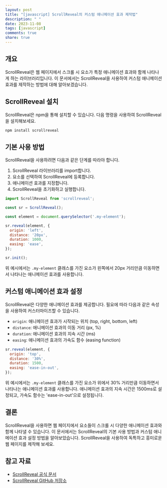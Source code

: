 ```yaml
---
layout: post
title: "[javascript] ScrollReveal의 커스텀 애니메이션 효과 제작법"
description: " "
date: 2023-11-08
tags: [javascript]
comments: true
share: true
---
```


## 개요
ScrollReveal은 웹 페이지에서 스크롤 시 요소가 특정 애니메이션 효과와 함께 나타나게 하는 라이브러리입니다. 이 문서에서는 ScrollReveal을 사용하여 커스텀 애니메이션 효과를 제작하는 방법에 대해 알아보겠습니다.

## ScrollReveal 설치
ScrollReveal은 npm을 통해 설치할 수 있습니다. 다음 명령을 사용하여 ScrollReveal을 설치해보세요.

```javascript
npm install scrollreveal
```

## 기본 사용 방법
ScrollReveal을 사용하려면 다음과 같은 단계를 따라야 합니다.

1. ScrollReveal 라이브러리를 import합니다.
2. 요소를 선택하여 ScrollReveal에 등록합니다.
3. 애니메이션 효과를 지정합니다.
4. ScrollReveal을 초기화하고 실행합니다.

```javascript
import ScrollReveal from 'scrollreveal';

const sr = ScrollReveal();

const element = document.querySelector('.my-element');

sr.reveal(element, {
  origin: 'left',
  distance: '20px',
  duration: 1000,
  easing: 'ease',
});

sr.init();
```

위 예시에서는 `.my-element` 클래스를 가진 요소가 왼쪽에서 20px 거리만큼 이동하면서 나타나는 애니메이션 효과를 사용합니다.

## 커스텀 애니메이션 효과 설정
ScrollReveal은 다양한 애니메이션 효과를 제공합니다. 필요에 따라 다음과 같은 속성을 사용하여 커스터마이즈할 수 있습니다.

- `origin`: 애니메이션 효과가 시작되는 위치 (top, right, bottom, left)
- `distance`: 애니메이션 효과의 이동 거리 (px, %)
- `duration`: 애니메이션 효과의 지속 시간 (ms)
- `easing`: 애니메이션 효과의 가속도 함수 (easing function)

```javascript
sr.reveal(element, {
  origin: 'top',
  distance: '30%',
  duration: 1500,
  easing: 'ease-in-out',
});
```

위 예시에서는 `.my-element` 클래스를 가진 요소가 위에서 30% 거리만큼 이동하면서 나타나는 애니메이션 효과를 사용합니다. 애니메이션 효과의 지속 시간은 1500ms로 설정되고, 가속도 함수는 'ease-in-out'으로 설정됩니다.

## 결론
ScrollReveal을 사용하면 웹 페이지에서 요소들이 스크롤 시 다양한 애니메이션 효과와 함께 나타낼 수 있습니다. 이 문서에서는 ScrollReveal의 기본 사용 방법과 커스텀 애니메이션 효과 설정 방법을 알아보았습니다. ScrollReveal을 사용하여 독특하고 흥미로운 웹 페이지를 제작해 보세요.

## 참고 자료
- [ScrollReveal 공식 문서](https://scrollrevealjs.org/)
- [ScrollReveal GitHub 저장소](https://github.com/jlmakes/scrollreveal)